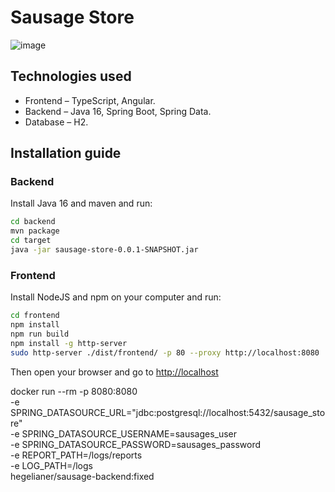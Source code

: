 # Sausage Store

![image](https://user-images.githubusercontent.com/9394918/121517767-69db8a80-c9f8-11eb-835a-e98ca07fd995.png)


## Technologies used

* Frontend – TypeScript, Angular.
* Backend  – Java 16, Spring Boot, Spring Data.
* Database – H2.

## Installation guide
### Backend

Install Java 16 and maven and run:

```bash
cd backend
mvn package
cd target
java -jar sausage-store-0.0.1-SNAPSHOT.jar
```

### Frontend

Install NodeJS and npm on your computer and run:

```bash
cd frontend
npm install
npm run build
npm install -g http-server
sudo http-server ./dist/frontend/ -p 80 --proxy http://localhost:8080
```

Then open your browser and go to [http://localhost](http://localhost)



docker run --rm -p 8080:8080 \
  -e SPRING_DATASOURCE_URL="jdbc:postgresql://localhost:5432/sausage_store" \
  -e SPRING_DATASOURCE_USERNAME=sausages_user \
  -e SPRING_DATASOURCE_PASSWORD=sausages_password \
  -e REPORT_PATH=/logs/reports \
  -e LOG_PATH=/logs \
  hegelianer/sausage-backend:fixed